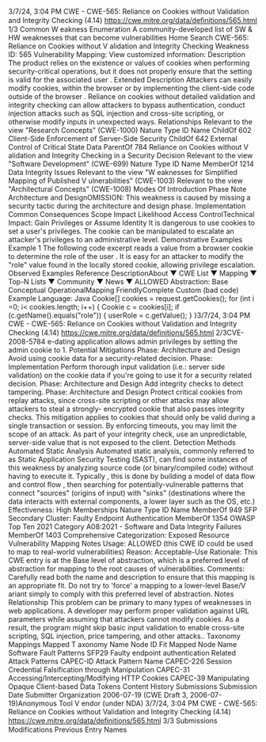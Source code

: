 3/7/24, 3:04 PM CWE - CWE-565: Reliance on Cookies without Validation and Integrity Checking (4.14)
https://cwe.mitre.org/data/deﬁnitions/565.html 1/3
Common W eakness Enumeration
A community-developed list of SW & HW weaknesses that can become
vulnerabilities
Home Search
CWE-565: Reliance on Cookies without V alidation and Integrity Checking
Weakness ID: 565
Vulnerability Mapping: 
View customized information:
 Description
The product relies on the existence or values of cookies when performing security-critical operations, but it does not properly ensure
that the setting is valid for the associated user .
 Extended Description
Attackers can easily modify cookies, within the browser or by implementing the client-side code outside of the browser . Reliance on
cookies without detailed validation and integrity checking can allow attackers to bypass authentication, conduct injection attacks such
as SQL injection and cross-site scripting, or otherwise modify inputs in unexpected ways.
 Relationships
 Relevant to the view "Research Concepts" (CWE-1000)
Nature Type ID Name
ChildOf 602 Client-Side Enforcement of Server-Side Security
ChildOf 642 External Control of Critical State Data
ParentOf 784 Reliance on Cookies without V alidation and Integrity Checking in a Security Decision
 Relevant to the view "Software Development" (CWE-699)
Nature Type ID Name
MemberOf 1214 Data Integrity Issues
 Relevant to the view "W eaknesses for Simplified Mapping of Published V ulnerabilities" (CWE-1003)
 Relevant to the view "Architectural Concepts" (CWE-1008)
 Modes Of Introduction
Phase Note
Architecture and DesignOMISSION: This weakness is caused by missing a security tactic during the architecture and design
phase.
Implementation
 Common Consequences
Scope Impact Likelihood
Access ControlTechnical Impact: Gain Privileges or Assume Identity
It is dangerous to use cookies to set a user's privileges. The cookie can be manipulated to escalate
an attacker's privileges to an administrative level.
 Demonstrative Examples
Example 1
The following code excerpt reads a value from a browser cookie to determine the role of the user .
It is easy for an attacker to modify the "role" value found in the locally stored cookie, allowing privilege escalation.
 Observed Examples
Reference DescriptionAbout ▼ CWE List ▼ Mapping ▼ Top-N Lists ▼ Community ▼ News ▼
ALLOWED
Abstraction: Base
Conceptual OperationalMapping
FriendlyComplete Custom
(bad code) Example Language: Java 
Cookie[] cookies = request.getCookies();
for (int i =0; i< cookies.length; i++) {
Cookie c = cookies[i];
if (c.getName().equals("role")) {
userRole = c.getValue();
}
}3/7/24, 3:04 PM CWE - CWE-565: Reliance on Cookies without Validation and Integrity Checking (4.14)
https://cwe.mitre.org/data/deﬁnitions/565.html 2/3CVE-2008-5784 e-dating application allows admin privileges by setting the admin cookie to 1.
 Potential Mitigations
Phase: Architecture and Design
Avoid using cookie data for a security-related decision.
Phase: Implementation
Perform thorough input validation (i.e.: server side validation) on the cookie data if you're going to use it for a security related
decision.
Phase: Architecture and Design
Add integrity checks to detect tampering.
Phase: Architecture and Design
Protect critical cookies from replay attacks, since cross-site scripting or other attacks may allow attackers to steal a strongly-
encrypted cookie that also passes integrity checks. This mitigation applies to cookies that should only be valid during a single
transaction or session. By enforcing timeouts, you may limit the scope of an attack. As part of your integrity check, use an
unpredictable, server-side value that is not exposed to the client.
 Detection Methods
Automated Static Analysis
Automated static analysis, commonly referred to as Static Application Security Testing (SAST), can find some instances of this
weakness by analyzing source code (or binary/compiled code) without having to execute it. Typically , this is done by building a
model of data flow and control flow , then searching for potentially-vulnerable patterns that connect "sources" (origins of input)
with "sinks" (destinations where the data interacts with external components, a lower layer such as the OS, etc.)
Effectiveness: High
 Memberships
Nature Type ID Name
MemberOf 949 SFP Secondary Cluster: Faulty Endpoint Authentication
MemberOf 1354 OWASP Top Ten 2021 Category A08:2021 - Software and Data Integrity Failures
MemberOf 1403 Comprehensive Categorization: Exposed Resource
 Vulnerability Mapping Notes
Usage: ALLOWED (this CWE ID could be used to map to real-world vulnerabilities)
Reason: Acceptable-Use
Rationale:
This CWE entry is at the Base level of abstraction, which is a preferred level of abstraction for mapping to the root causes of
vulnerabilities.
Comments:
Carefully read both the name and description to ensure that this mapping is an appropriate fit. Do not try to 'force' a mapping to a
lower-level Base/V ariant simply to comply with this preferred level of abstraction.
 Notes
Relationship
This problem can be primary to many types of weaknesses in web applications. A developer may perform proper validation against
URL parameters while assuming that attackers cannot modify cookies. As a result, the program might skip basic input validation to
enable cross-site scripting, SQL injection, price tampering, and other attacks..
 Taxonomy Mappings
Mapped T axonomy Name Node ID Fit Mapped Node Name
Software Fault Patterns SFP29 Faulty endpoint authentication
 Related Attack Patterns
CAPEC-ID Attack Pattern Name
CAPEC-226 Session Credential Falsification through Manipulation
CAPEC-31 Accessing/Intercepting/Modifying HTTP Cookies
CAPEC-39 Manipulating Opaque Client-based Data Tokens
 Content History
 Submissions
Submission Date Submitter Organization
2006-07-19
(CWE Draft 3, 2006-07-19)Anonymous Tool V endor (under NDA)
3/7/24, 3:04 PM CWE - CWE-565: Reliance on Cookies without Validation and Integrity Checking (4.14)
https://cwe.mitre.org/data/deﬁnitions/565.html 3/3
 Submissions
 Modifications
 Previous Entry Names